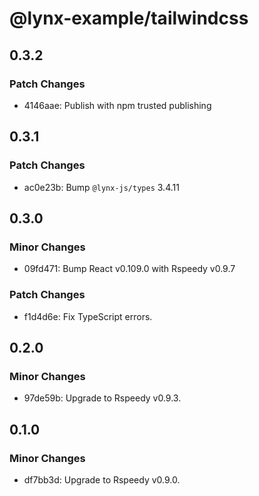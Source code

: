 # @lynx-example/tailwindcss

## 0.3.2

### Patch Changes

- 4146aae: Publish with npm trusted publishing

## 0.3.1

### Patch Changes

- ac0e23b: Bump `@lynx-js/types` 3.4.11

## 0.3.0

### Minor Changes

- 09fd471: Bump React v0.109.0 with Rspeedy v0.9.7

### Patch Changes

- f1d4d6e: Fix TypeScript errors.

## 0.2.0

### Minor Changes

- 97de59b: Upgrade to Rspeedy v0.9.3.

## 0.1.0

### Minor Changes

- df7bb3d: Upgrade to Rspeedy v0.9.0.
